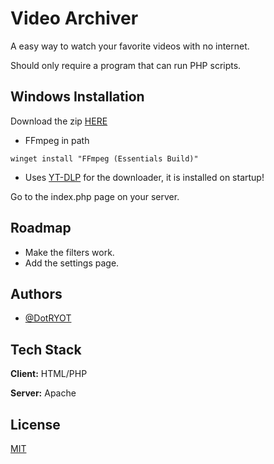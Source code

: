 
# Video Archiver

A easy way to watch your favorite videos with no internet.

Should only require a program that can run PHP scripts.
## Windows Installation

Download the zip [HERE](https://github.com/DotRYOT/videoArchiver/archive/refs/heads/main.zip)

- FFmpeg in path 

``` 
winget install "FFmpeg (Essentials Build)"
```

* Uses [YT-DLP](https://github.com/yt-dlp/yt-dlp) for the downloader, it is installed on startup!

Go to the index.php page on your server.

## Roadmap

- Make the filters work.
- Add the settings page.

## Authors

- [@DotRYOT](https://github.com/DotRYOT)


## Tech Stack

**Client:** HTML/PHP

**Server:** Apache


## License

[MIT](https://choosealicense.com/licenses/mit/)

